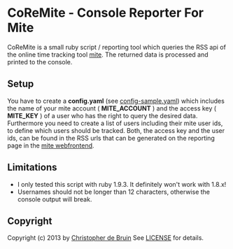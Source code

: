 # CoReMite - Console Reporter For Mite

CoReMite is a small ruby script / reporting tool which queries the RSS api of the online time tracking tool [mite](http://mite.yo.lk). The returned data is processed and printed to the console.

## Setup

You have to create a **config.yaml** (see [config-sample.yaml](./config-sample.yaml)) which includes the name of your mite account ( **MITE_ACCOUNT** ) and the access key ( **MITE_KEY** ) of a user who has the right to query the desired data. Furthermore you need to create a list of users including their mite user ids, to define which users should be tracked. Both, the access key and the user ids, can be found in the RSS urls that can be generated on the reporting page in the [mite webfrontend](https://yourmiteaccount.mite.yo.lk/reports/time_entries).

## Limitations

* I only tested this script with ruby 1.9.3. It definitely won't work with 1.8.x!
* Usernames should not be longer than 12 characters, otherwise the console output will break.

## Copyright

Copyright (c) 2013 by [Christopher de Bruin](https://github.com/chrisdb)
See [LICENSE](./LICENSE) for details.